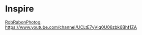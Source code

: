 # Inspire
[RobRabonPhotog](https://youtu.be/9lcetewhX34), https://www.youtube.com/channel/UCLtE7yVlq0U06zbk6Bhf1ZA
